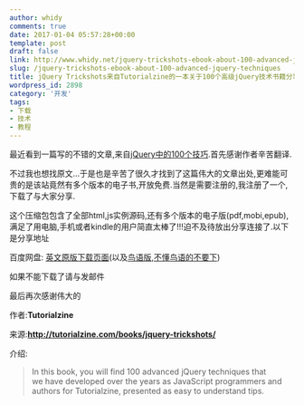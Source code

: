 ```yaml
---
author: whidy
comments: true
date: 2017-01-04 05:57:28+00:00
template: post
draft: false
link: http://www.whidy.net/jquery-trickshots-ebook-about-100-advanced-jquery-techniques.html
slug: /jquery-trickshots-ebook-about-100-advanced-jquery-techniques
title: jQuery Trickshots来自Tutorialzine的一本关于100个高级jQuery技术书籍分享
wordpress_id: 2898
category: '开发'
tags:
- 下载
- 技术
- 教程
---
```


最近看到一篇写的不错的文章,来自[jQuery中的100个技巧](http://www.cnblogs.com/zhuzhenwei918/p/6181760.html).首先感谢作者辛苦翻译.

不过我也想找原文...于是也是辛苦了很久才找到了这篇伟大的文章出处,更难能可贵的是该站竟然有多个版本的电子书,开放免费.当然是需要注册的,我注册了一个,下载了与大家分享.

这个压缩包包含了全部html,js实例源码,还有多个版本的电子版(pdf,mobi,epub),满足了用电脑,手机或者kindle的用户简直太棒了!!!迫不及待放出分享连接了.以下是分享地址

百度网盘: [英文原版下载页面](http://pan.baidu.com/s/1jHSyqLS)(以及[鸟语版,不懂鸟语的不要下](http://pan.baidu.com/s/1qXGGLfI))

如果不能下载了请与发邮件

最后再次感谢伟大的

作者:**Tutorialzine**

来源:**http://tutorialzine.com/books/jquery-trickshots/**

介绍:


<blockquote>In this book, you will find 100 advanced jQuery techniques that we have developed over the years as JavaScript programmers and authors for Tutorialzine, presented as easy to understand tips.</blockquote>
